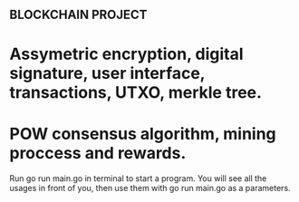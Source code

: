 ## BLOCKCHAIN PROJECT
# Assymetric encryption, digital signature, user interface, transactions, UTXO, merkle tree.
# POW consensus algorithm, mining proccess and rewards.
Run go run main.go in terminal to start a program. You will see all the usages in front of you, then use them with go run main.go as a parameters.
